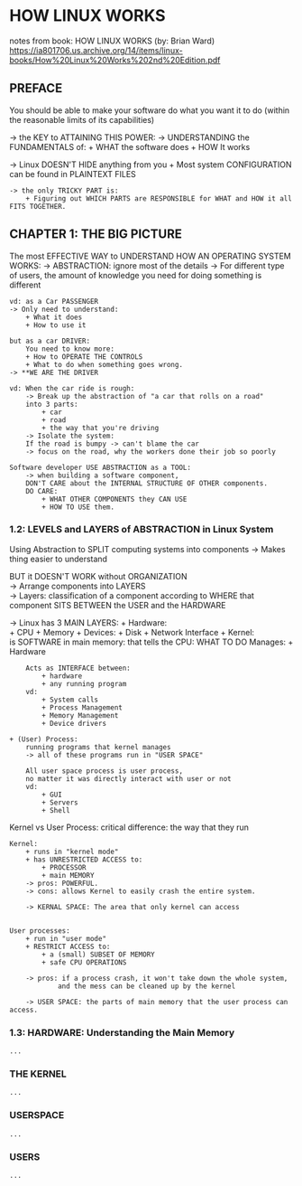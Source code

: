 # HOW LINUX WORKS 
notes from book: HOW LINUX WORKS (by: Brian Ward) 
https://ia801706.us.archive.org/14/items/linux-books/How%20Linux%20Works%202nd%20Edition.pdf

## PREFACE 
You should be able to make your software do what you want it to do 
(within the reasonable limits of its capabilities)

-> the KEY to ATTAINING THIS POWER: 
    -> UNDERSTANDING the FUNDAMENTALS of: 
        + WHAT the software does 
        + HOW It works

-> Linux DOESN'T HIDE anything from you 
    + Most system CONFIGURATION can be found in PLAINTEXT FILES 

    -> the only TRICKY PART is: 
        + Figuring out WHICH PARTS are RESPONSIBLE for WHAT and HOW it all FITS TOGETHER. 

## CHAPTER 1: THE BIG PICTURE 
The most EFFECTIVE WAY to UNDERSTAND HOW AN OPERATING SYSTEM WORKS: 
    -> ABSTRACTION: ignore most of the details 
    -> For different type of users,
    the amount of knowledge you need for doing something is different 

    vd: as a Car PASSENGER 
    -> Only need to understand: 
        + What it does
        + How to use it 

    but as a car DRIVER: 
        You need to know more:  
        + How to OPERATE THE CONTROLS
        + What to do when something goes wrong. 
    -> **WE ARE THE DRIVER  

    vd: When the car ride is rough: 
        -> Break up the abstraction of "a car that rolls on a road"
        into 3 parts: 
            + car 
            + road
            + the way that you're driving 
        -> Isolate the system: 
        If the road is bumpy -> can't blame the car 
        -> focus on the road, why the workers done their job so poorly  

    Software developer USE ABSTRACTION as a TOOL: 
        -> when building a software component,
        DON'T CARE about the INTERNAL STRUCTURE OF OTHER components.
        DO CARE: 
            + WHAT OTHER COMPONENTS they CAN USE 
            + HOW TO USE them.


### 1.2: LEVELS and LAYERS of ABSTRACTION in Linux System 
Using Abstraction to SPLIT computing systems into components 
    -> Makes thing easier to understand 

BUT it DOESN'T WORK without ORGANIZATION   
-> Arrange components into LAYERS  
-> Layers: classification of a component 
according to WHERE that component SITS BETWEEN the USER and the HARDWARE

-> Linux has 3 MAIN LAYERS:
    + Hardware:  
        + CPU 
        + Memory 
        + Devices: 
            + Disk
            + Network Interface
    + Kernel:  
        is SOFTWARE in main memory: 
        that tells the CPU: WHAT TO DO
        Manages: 
            + Hardware 

        Acts as INTERFACE between: 
            + hardware 
            + any running program 
        vd: 
            + System calls 
            + Process Management
            + Memory Management
            + Device drivers 
        
    + (User) Process: 
        running programs that kernel manages 
        -> all of these programs run in "USER SPACE"

        All user space process is user process,
        no matter it was directly interact with user or not
        vd: 
            + GUI 
            + Servers
            + Shell
    
Kernel vs User Process: 
    critical difference: 
        the way that they run 

    Kernel:
        + runs in "kernel mode"    
        + has UNRESTRICTED ACCESS to:
            + PROCESSOR 
            + main MEMORY 
        -> pros: POWERFUL. 
        -> cons: allows Kernel to easily crash the entire system.

        -> KERNAL SPACE: The area that only kernel can access 
    

    User processes:
        + run in "user mode" 
        + RESTRICT ACCESS to:
            + a (small) SUBSET OF MEMORY 
            + safe CPU OPERATIONS

        -> pros: if a process crash, it won't take down the whole system, 
                and the mess can be cleaned up by the kernel 

        -> USER SPACE: the parts of main memory that the user process can access. 
    
    



### 1.3: HARDWARE: Understanding the Main Memory 
    ...

### THE KERNEL
    ...

### USERSPACE 
    ...

### USERS 
    ...
